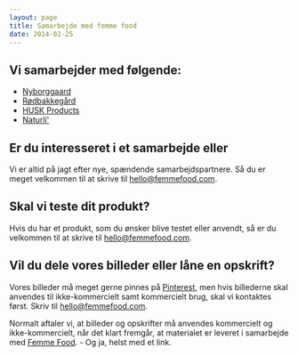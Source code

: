 ```yaml
---
layout: page
title: Samarbejde med femme food
date: 2014-02-25
---
```



## Vi samarbejder med følgende:

- [Nyborggaard](http://nyborggaard.dk/)
- [Rødbakkegård](http://roedbakkegaard.dk/)
- [HUSK Products](http://husk.dk/)
- [Naturli'](http://www.naturli-foods.dk/)

## Er du interesseret i et samarbejde eller 

Vi er altid på jagt efter nye, spændende samarbejdspartnere.
Så du er meget velkommen til at skrive til <hello@femmefood.com>.

## Skal vi teste dit produkt?

Hvis du har et produkt, som du ønsker blive testet eller anvendt, så er du
velkommen til at skrive til <hello@femmefood.com>.



## Vil du dele vores billeder eller låne en opskrift?

Vores billeder må meget gerne pinnes på [Pinterest](https://www.pinterest.com/),
men hvis billederne skal anvendes til ikke-kommercielt samt kommercielt brug, skal vi
kontaktes først. Skriv til <hello@femmefood.com>.

Normalt aftaler vi, at billeder og opskrifter må anvendes kommercielt og
ikke-kommercielt, når det klart fremgår, at materialet er leveret i samarbejde
med [Femme Food](http://www.femmefood.com/). - Og ja, helst med et link.





